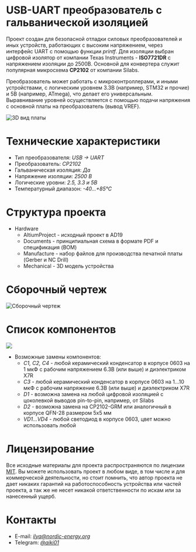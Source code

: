 # USB-UART преобразователь с гальванической изоляцией

Проект создан для безопасной отладки силовых преобразователей и иных устройств, работающих с высоким напряжением, через интерфейс UART с помощью функции *printf*. Для изоляции выбран цифровой изолятор от компании Texas Instruments - **ISO7721DR** с напряжением изоляции до 2500В. Основной для конвертера служит популярная микросхема **CP2102** от компании Silabs. 

Преобразователь может работать с микроконтроллерами, и иными устройствами, с логическим уровнем 3.3В (например, STM32 и прочие) и 5В (например, ATmega), что делает его универсальным. Выравнивание уровней осуществляется с помощью подачи напряжения с основной платы на преобразователь (вывод VREF).

![3D вид платы](https://habrastorage.org/webt/rk/n7/86/rkn786vsd8srrjz3-s0azatiqno.png)

# Технические характеристики

* Тип преобразователя: *USB -> UART*
* Преобразователь: *CP2102*
* Гальваническая изоляция: *Да*
* Напряжение изоляции: *2500 В*
* Логические уровни: *2.5, 3.3 и 5В*
* Температурный диапазон: *-40...+85°С*

# Структура проекта

* Hardware
    * AltiumProject - исходный проект в AD19
    * Documents - принципиальная схема в формате PDF и спецификация (BOM)
    * Manufacture - набор файлов для производства печатной платы (Gerber и NC Drill)
    * Mechanical - 3D модель устройства

# Сборочный чертеж

![Сборочный чертеж](https://habrastorage.org/webt/1w/ri/xl/1wrixla8gazsne8uvu4e3zncy10.png)

# Список компонентов

![](https://habrastorage.org/webt/lp/ez/pp/lpezppswlglgllcdok7hqcqlnf0.png)

* Возможные замены компонентов:
    * *C1, C2, C4* - любой керамический конденсатор в корпусе 0603 на 1 мкФ с рабочим напряжением 6.3В (или выше) и диэлектриком X7R
    * *С3* - любой керамический конденсатор в корпусе 0603 на 1...10 мкФ с рабочим напряжение 6.3В (или выше) и диэлектриком X7R
    * *D1* - возможна замена на любой цифровой изоляцией с цоколевкой выводов pin-to-pin, например, от Silabs
    * *D2* - возможна замена на CP2102-GRM или аналогичный в корпусе QFN-28 размером 5х5 мм
    * *VD1...VD4* - любой светодиод в корпусе 0603, цвет можно использовать любой

# Лицензирование

Все исходные материалы для проекта распространяются по лицензии [MIT](./LICENSE "Описание лицензии"). Вы можете использовать проект в любом виде, в том числе и для коммерческой деятельности, но стоит помнить, что автор проекта не дает никаких гарантий на работоспособность устройства или частей проекта, а так же не несет никакой ответственности по искам или за нанесенный ущерб.

# Контакты

* E-mail: *ilya@nordic-energy.org*
* Telegram: [*@aiki01*](https://t.me/aiki01 "Чат в телеграмме")
